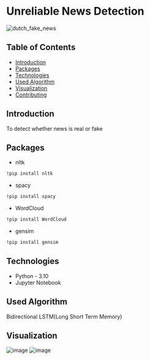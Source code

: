 # Unreliable News Detection
![dutch_fake_news](https://user-images.githubusercontent.com/113231185/222906359-5c681213-edd0-4e92-8ea5-bcc20c72ffe9.jpg)
## Table of Contents
* [Introduction](#introduction)
* [Packages](#packages)
* [Technologies](#tech)
* [Used Algorithm](#algo)
* [Visualization](#visual)
* [Contributing](#contubution)
## Introduction
To detect whether news is real or fake

<!-- You don't have to answer all the questions - just the ones relevant to your project. -->
## Packages
 * nltk
  ```sh
  !pip install nltk
  ```
 * spacy
  ```sh
  !pip install spacy
  ```
 * WordCloud
  ```sh
  !pip install WordCloud
  ```
 * gensim
  ```sh
  !pip install gensim
  ```
 
## Technologies
- Python - 3.10
- Jupyter Notebook

## Used Algorithm

Bidirectional LSTM(Long Short Term Memory) 



## Visualization
![image](https://user-images.githubusercontent.com/113231185/222907541-d70df1c8-b27a-4614-88af-f7bced6332c0.png)
![image](https://user-images.githubusercontent.com/113231185/222907611-f8c8c32b-2bf8-472b-9ffa-9bc2f8627a01.png)

